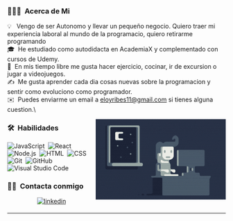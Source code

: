 ### 👨🏻‍💻 &nbsp;Acerca de Mi

💡 &nbsp; Vengo de ser Autonomo y llevar un pequeño negocio. Quiero traer mi experiencia laboral al mundo de la programacio, quiero retirarme programando\
🎓 &nbsp;He estudiado como autodidacta en AcademiaX y complementado con cursos de Udemy.\
🌱 &nbsp;En mis tiempo libre me gusta hacer ejercicio, cocinar, ir de excursion o jugar a videojuegos.\
✍️ &nbsp;Me gusta aprender cada dia cosas nuevas sobre la programacion y sentir como evoluciono como programador.\
✉️ &nbsp;Puedes enviarme un email a eloyribes11@gmail.com si tienes alguna cuestion.\

<img alt="Night Coding" src="https://raw.githubusercontent.com/AVS1508/AVS1508/master/assets/Night-Coding.gif" align="right"/>

### 🛠 &nbsp;Habilidades 

![JavaScript](https://img.shields.io/badge/-JavaScript-05122A?style=flat&logo=javascript)&nbsp;
![React](https://img.shields.io/badge/-React-05122A?style=flat&logo=react)&nbsp;
![Node.js](https://img.shields.io/badge/-Node.js-05122A?style=flat&logo=node.js)&nbsp;
![HTML](https://img.shields.io/badge/-HTML-05122A?style=flat&logo=HTML5)&nbsp;
![CSS](https://img.shields.io/badge/-CSS-05122A?style=flat&logo=CSS3&logoColor=1572B6)&nbsp;
![Git](https://img.shields.io/badge/-Git-05122A?style=flat&logo=git)&nbsp;
![GitHub](https://img.shields.io/badge/-GitHub-05122A?style=flat&logo=github)&nbsp;
![Visual Studio Code](https://img.shields.io/badge/-Visual%20Studio%20Code-05122A?style=flat&logo=visual-studio-code&logoColor=007ACC)&nbsp;


### 🤝🏻 &nbsp;Contacta conmigo

<p align="center">
<a href="https://www.linkedin.com/in/eloy-ribes-leon-00377727b/" target="_blank">
<img src=https://img.shields.io/badge/linkedin-%2300acee.svg?color=405DE6&style=for-the-badge&logo=linkedin&logoColor=white alt=linkedin style="margin-bottom: 5px;" />
</a>
</p>

-----



